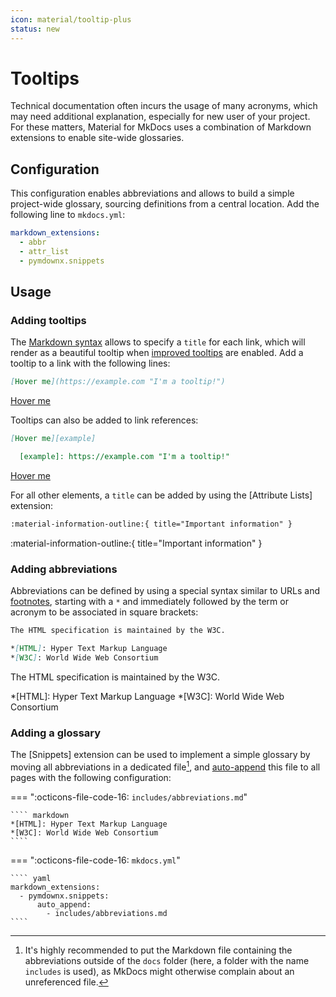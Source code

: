 ```yaml
---
icon: material/tooltip-plus
status: new
---
```


# Tooltips

Technical documentation often incurs the usage of many acronyms, which may
need additional explanation, especially for new user of your project. For these
matters, Material for MkDocs uses a combination of Markdown extensions to
enable site-wide glossaries.

## Configuration

This configuration enables abbreviations and allows to build a simple
project-wide glossary, sourcing definitions from a central location. Add the
following line to `mkdocs.yml`:

``` yaml
markdown_extensions:
  - abbr
  - attr_list
  - pymdownx.snippets
```


## Usage

### Adding tooltips

The [Markdown syntax] allows to specify a `title` for each link, which will
render as a beautiful tooltip when [improved tooltips] are enabled. Add a 
tooltip to a link with the following lines:

``` markdown title="Link with tooltip, inline syntax"
[Hover me](https://example.com "I'm a tooltip!")
```

<div class="result" markdown>

[Hover me](https://example.com "I'm a tooltip!")

</div>

Tooltips can also be added to link references:

``` markdown title="Link with tooltip, reference syntax"
[Hover me][example]

  [example]: https://example.com "I'm a tooltip!"
```

<div class="result" markdown>

[Hover me](https://example.com "I'm a tooltip!")

</div>

For all other elements, a `title` can be added by using the [Attribute Lists]
extension:

``` markdown title="Icon with tooltip"
:material-information-outline:{ title="Important information" }
```

<div class="result" markdown>

:material-information-outline:{ title="Important information" }

</div>

  [Markdown syntax]: https://daringfireball.net/projects/markdown/syntax#link
  [improved tooltips]: #improved-tooltips

### Adding abbreviations

Abbreviations can be defined by using a special syntax similar to URLs and 
[footnotes], starting with a `*` and immediately followed by the term or
acronym to be associated in square brackets:

``` markdown title="Text with abbreviations"
The HTML specification is maintained by the W3C.

*[HTML]: Hyper Text Markup Language
*[W3C]: World Wide Web Consortium
```

<div class="result" markdown>

The HTML specification is maintained by the W3C.

*[HTML]: Hyper Text Markup Language
*[W3C]: World Wide Web Consortium

</div>

  [footnotes]: footnotes.md

### Adding a glossary

The [Snippets] extension can be used to implement a simple glossary by moving
all abbreviations in a dedicated file[^1], and [auto-append] this file to all
pages with the following configuration:

  [^1]:
    It's highly recommended to put the Markdown file containing the
    abbreviations outside of the `docs` folder (here, a folder with the name 
    `includes` is used), as MkDocs might otherwise complain about an
    unreferenced file.

=== ":octicons-file-code-16: `includes/abbreviations.md`"

    ```` markdown
    *[HTML]: Hyper Text Markup Language
    *[W3C]: World Wide Web Consortium
    ````

=== ":octicons-file-code-16: `mkdocs.yml`"

    ```` yaml
    markdown_extensions:
      - pymdownx.snippets:
          auto_append:
            - includes/abbreviations.md
    ````

  [auto-append]: https://facelessuser.github.io/pymdown-extensions/extensions/snippets/#auto-append-snippets
